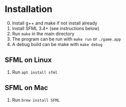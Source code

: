 # Installation

 0. Install g++ and make if not install already
 1. Install SFML 3.4+ (see instructions below)
 2. Run `make` in the main directory
 3. The program can be run with `make run` or `./game.app`
 4. A debug build can be make with `make debug`

## SFML on Linux

1. Run `apt install sfml`

## SFML on Mac

1. Run `brew install SFML`
